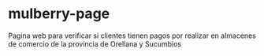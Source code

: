# mulberry-page
Pagina web para verificar si clientes tienen pagos por realizar en almacenes de comercio de la provincia de Orellana y Sucumbios
